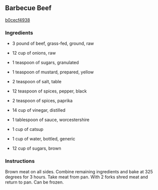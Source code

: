 ## Barbecue Beef

[b0cecf4938](http://www.food.com/recipe/barbecue-beef-127267)

### Ingredients

 - 3 pound of beef, grass-fed, ground, raw

 - 12 cup of onions, raw

 - 1 teaspoon of sugars, granulated

 - 1 teaspoon of mustard, prepared, yellow

 - 2 teaspoon of salt, table

 - 12 teaspoon of spices, pepper, black

 - 2 teaspoon of spices, paprika

 - 14 cup of vinegar, distilled

 - 1 tablespoon of sauce, worcestershire

 - 1 cup of catsup

 - 1 cup of water, bottled, generic

 - 12 cup of sugars, brown

### Instructions

Brown meat on all sides. Combine remaining ingredients and bake at 325 degrees for 3 hours. Take meat from pan. With 2 forks shred meat and return to pan. Can be frozen.